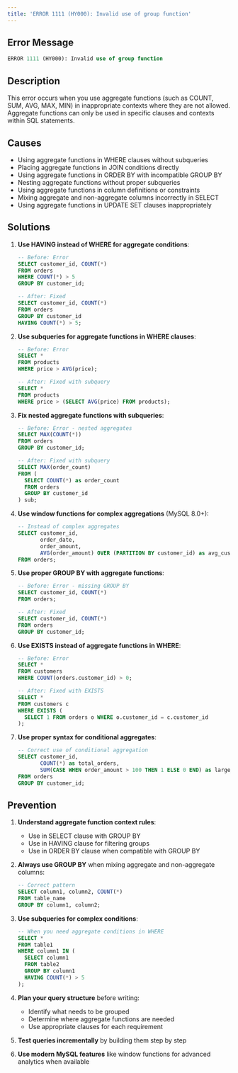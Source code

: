 ```yaml
---
title: 'ERROR 1111 (HY000): Invalid use of group function'
---
```


## Error Message

```sql
ERROR 1111 (HY000): Invalid use of group function
```

## Description

This error occurs when you use aggregate functions (such as COUNT, SUM, AVG, MAX, MIN) in inappropriate contexts where they are not allowed. Aggregate functions can only be used in specific clauses and contexts within SQL statements.

## Causes

- Using aggregate functions in WHERE clauses without subqueries
- Placing aggregate functions in JOIN conditions directly
- Using aggregate functions in ORDER BY with incompatible GROUP BY
- Nesting aggregate functions without proper subqueries
- Using aggregate functions in column definitions or constraints
- Mixing aggregate and non-aggregate columns incorrectly in SELECT
- Using aggregate functions in UPDATE SET clauses inappropriately

## Solutions

1. **Use HAVING instead of WHERE for aggregate conditions**:

   ```sql
   -- Before: Error
   SELECT customer_id, COUNT(*)
   FROM orders
   WHERE COUNT(*) > 5
   GROUP BY customer_id;

   -- After: Fixed
   SELECT customer_id, COUNT(*)
   FROM orders
   GROUP BY customer_id
   HAVING COUNT(*) > 5;
   ```

2. **Use subqueries for aggregate functions in WHERE clauses**:

   ```sql
   -- Before: Error
   SELECT *
   FROM products
   WHERE price > AVG(price);

   -- After: Fixed with subquery
   SELECT *
   FROM products
   WHERE price > (SELECT AVG(price) FROM products);
   ```

3. **Fix nested aggregate functions with subqueries**:

   ```sql
   -- Before: Error - nested aggregates
   SELECT MAX(COUNT(*))
   FROM orders
   GROUP BY customer_id;

   -- After: Fixed with subquery
   SELECT MAX(order_count)
   FROM (
     SELECT COUNT(*) as order_count
     FROM orders
     GROUP BY customer_id
   ) sub;
   ```

4. **Use window functions for complex aggregations** (MySQL 8.0+):

   ```sql
   -- Instead of complex aggregates
   SELECT customer_id,
          order_date,
          order_amount,
          AVG(order_amount) OVER (PARTITION BY customer_id) as avg_customer_amount
   FROM orders;
   ```

5. **Use proper GROUP BY with aggregate functions**:

   ```sql
   -- Before: Error - missing GROUP BY
   SELECT customer_id, COUNT(*)
   FROM orders;

   -- After: Fixed
   SELECT customer_id, COUNT(*)
   FROM orders
   GROUP BY customer_id;
   ```

6. **Use EXISTS instead of aggregate functions in WHERE**:

   ```sql
   -- Before: Error
   SELECT *
   FROM customers
   WHERE COUNT(orders.customer_id) > 0;

   -- After: Fixed with EXISTS
   SELECT *
   FROM customers c
   WHERE EXISTS (
     SELECT 1 FROM orders o WHERE o.customer_id = c.customer_id
   );
   ```

7. **Use proper syntax for conditional aggregates**:

   ```sql
   -- Correct use of conditional aggregation
   SELECT customer_id,
          COUNT(*) as total_orders,
          SUM(CASE WHEN order_amount > 100 THEN 1 ELSE 0 END) as large_orders
   FROM orders
   GROUP BY customer_id;
   ```

## Prevention

1. **Understand aggregate function context rules**:

   - Use in SELECT clause with GROUP BY
   - Use in HAVING clause for filtering groups
   - Use in ORDER BY clause when compatible with GROUP BY

2. **Always use GROUP BY** when mixing aggregate and non-aggregate columns:

   ```sql
   -- Correct pattern
   SELECT column1, column2, COUNT(*)
   FROM table_name
   GROUP BY column1, column2;
   ```

3. **Use subqueries for complex conditions**:

   ```sql
   -- When you need aggregate conditions in WHERE
   SELECT *
   FROM table1
   WHERE column1 IN (
     SELECT column1
     FROM table2
     GROUP BY column1
     HAVING COUNT(*) > 5
   );
   ```

4. **Plan your query structure** before writing:

   - Identify what needs to be grouped
   - Determine where aggregate functions are needed
   - Use appropriate clauses for each requirement

5. **Test queries incrementally** by building them step by step

6. **Use modern MySQL features** like window functions for advanced analytics when available
